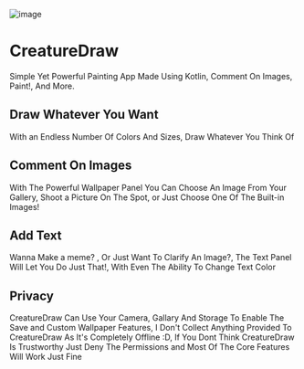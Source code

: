 ![image](https://user-images.githubusercontent.com/79132875/142018943-ba4e57a1-2220-4fd0-beef-cd97a0eea8e4.png)

# CreatureDraw
Simple Yet Powerful Painting App Made Using Kotlin, Comment On Images, Paint!, And More.

Draw Whatever You Want
------------------------------------------------------------
With an Endless Number Of Colors And Sizes, Draw Whatever You Think Of

Comment On Images
------------------------------------------------------------
With The Powerful Wallpaper Panel You Can Choose An Image From Your Gallery, Shoot a Picture On The Spot, or Just Choose One Of The Built-in Images!

Add Text
------------------------------------------------------------
Wanna Make a meme? , Or Just Want To Clarify An Image?, The Text Panel Will Let You Do Just That!, With Even The Ability To Change Text Color

Privacy
--------------------------------------------------
CreatureDraw Can Use Your Camera, Gallary And Storage To Enable The Save and Custom Wallpaper Features, I Don't Collect Anything Provided To CreatureDraw As It's Completely Offline :D, If You Dont Think CreatureDraw Is Trustworthy Just Deny The Permissions and Most Of The Core Features Will Work Just Fine

